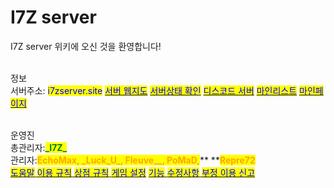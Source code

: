 # I7Z server

I7Z server 위키에 오신 것을 환영합니다!

\
정보\
서버주소: <mark style="color:blue;">i7zserver.site</mark> [<mark style="color:blue;">서버 웹지도</mark>](https://map.i7zserver.site) [<mark style="color:blue;">서버상태 확인</mark>](https://stats.uptimerobot.com/k0nZDhkK9G) [<mark style="color:blue;">디스코드 서버</mark>](https://discord.gg/38rbWNquaK) [<mark style="color:blue;">마인리스트</mark>](https://minelist.kr/servers/revanilla.site) [<mark style="color:blue;">마인페이지​</mark>](https://mine.page/server/revanilla.site)

\
운영진\
총관리자:<mark style="color:green;">**\_I7Z\_**</mark>\
관리자:<mark style="color:orange;">**EchoMax, \_Luck\_U\_, Fleuve\_\_, PoMaD,**</mark>** **<mark style="color:orange;">**Repre72**</mark>\
[<mark style="color:blue;">도움말</mark> ](broken-reference/)[<mark style="color:blue;">이용 규칙</mark> ](docs-1/rules.md)[<mark style="color:blue;">상점 규칙</mark> ](broken-reference/)[<mark style="color:blue;">게임 설정</mark>](docs-2/undefined.md) [<mark style="color:blue;">기능</mark> ](docs-2/undefined-2/)[<mark style="color:blue;">수정사항</mark>](docs-2/undefined-1.md)[ <mark style="color:blue;">부정 이용 신고</mark>](broken-reference/)
